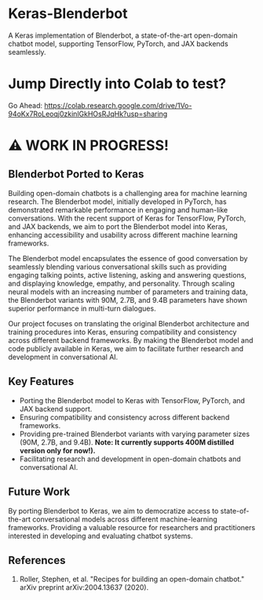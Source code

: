 # Keras-Blenderbot
A Keras implementation of Blenderbot, a state-of-the-art open-domain chatbot model, supporting TensorFlow, PyTorch, and JAX backends seamlessly.

# Jump Directly into Colab to test? 
Go Ahead: https://colab.research.google.com/drive/1Vo-94oKx7RoLeoqj0zkinlGkHOsRJqHk?usp=sharing

# ⚠️ WORK IN PROGRESS!

## Blenderbot Ported to Keras
Building open-domain chatbots is a challenging area for machine learning research. The Blenderbot model, initially developed in PyTorch, has demonstrated remarkable performance in engaging and human-like conversations. With the recent support of Keras for TensorFlow, PyTorch, and JAX backends, we aim to port the Blenderbot model into Keras, enhancing accessibility and usability across different machine learning frameworks.

The Blenderbot model encapsulates the essence of good conversation by seamlessly blending various conversational skills such as providing engaging talking points, active listening, asking and answering questions, and displaying knowledge, empathy, and personality. Through scaling neural models with an increasing number of parameters and training data, the Blenderbot variants with 90M, 2.7B, and 9.4B parameters have shown superior performance in multi-turn dialogues.

Our project focuses on translating the original Blenderbot architecture and training procedures into Keras, ensuring compatibility and consistency across different backend frameworks. By making the Blenderbot model and code publicly available in Keras, we aim to facilitate further research and development in conversational AI.


## Key Features
- Porting the Blenderbot model to Keras with TensorFlow, PyTorch, and JAX backend support.
- Ensuring compatibility and consistency across different backend frameworks.
- Providing pre-trained Blenderbot variants with varying parameter sizes (90M, 2.7B, and 9.4B). **Note: It currently supports 400M distilled version only for now!).**
- Facilitating research and development in open-domain chatbots and conversational AI.

## Future Work

By porting Blenderbot to Keras, we aim to democratize access to state-of-the-art conversational models across different machine-learning frameworks.
Providing a valuable resource for researchers and practitioners interested in developing and evaluating chatbot systems.

## References
1. Roller, Stephen, et al. "Recipes for building an open-domain chatbot." arXiv preprint arXiv:2004.13637 (2020).
